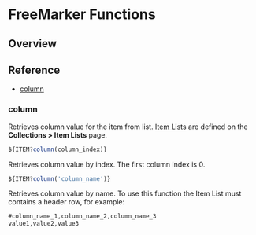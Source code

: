 # FreeMarker Functions

## Overview

## Reference

* [column](#column)

### column

Retrieves column value for the item from list. [Item Lists](./collections.md#item-lists) are defined on the **Collections > Item Lists** page.

```javascript
${ITEM?column(column_index)}
```

Retrieves column value by index. The first column index is 0.

```javascript
${ITEM?column('column_name')}
```

Retrieves column value by name. To use this function the Item List must contains a header row, for example:

```txt
#column_name_1,column_name_2,column_name_3
value1,value2,value3
```
